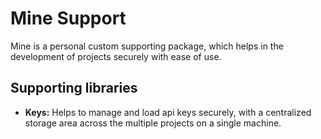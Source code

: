 # Mine Support

Mine is a personal custom supporting package, which helps in the development of projects securely with ease of use.

## Supporting libraries

- **Keys:** Helps to manage and load api keys securely, with a centralized storage area across the multiple projects on a single machine.
